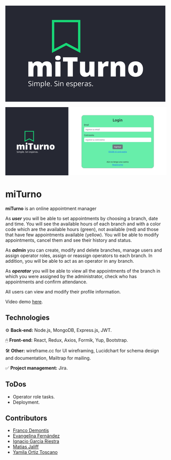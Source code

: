 ![miTurno](https://github.com/matiasjaliff/matiasjaliff.github.io/blob/main/images/fulls/miTurno%20500x300px.png)

![AirCommerce](https://github.com/matiasjaliff/miTurno/blob/main/miturno-landing.png)

# miTurno

**miTurno** is an online appointment manager

As ***user*** you will be able to set appointments by choosing a branch, date and time. You will see the available hours of each branch and with a color code which are the available hours (green), not available (red) and those that have few appointments available (yellow). You will be able to modify appointments, cancel them and see their history and status.

As ***admin*** you can create, modify and delete branches, manage users and assign operator roles, assign or reassign operators to each branch. In addition, you will be able to act as an operator in any branch.

As ***operator*** you will be able to view all the appointments of the branch in which you were assigned by the administrator, check who has appointments and confirm attendance.

All users can view and modify their profile information.

Video demo [here](https://www.youtube.com/watch?v=czaXQrcFdeE).

## Technologies

⚙️ **Back-end:** Node.js, MongoDB, Express.js, JWT.

🖱 **Front-end:** React, Redux, Axios, Formik, Yup, Bootstrap.

🛠 **Other:** wireframe.cc for UI wireframing, Lucidchart for schema design and documentation, Mailtrap for mailing.

✅ **Project management:** Jira.

## ToDos
- Operator role tasks.
- Deployment.

## Contributors

- [Franco Demontis](https://github.com/FrannDemon)
- [Evangelina Fernández](https://github.com/Evange-Fernandez)
- [Ignacio García Riestra](https://github.com/ignacio-garcia-riestra)
- [Matias Jaliff](https://github.com/matiasjaliff)
- [Yamila Ortiz Toscano](https://github.com/yamolatix)
